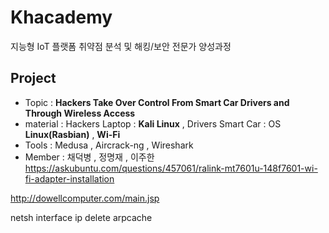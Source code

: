 # Khacademy
지능형 IoT 플랫폼 취약점 분석 및 해킹/보안 전문가 양성과정

## Project
*  Topic : **Hackers Take Over Control From Smart Car Drivers and Through Wireless Access**
* material : Hackers Laptop : **Kali Linux** , Drivers Smart Car : OS **Linux(Rasbian)** , **Wi-Fi**
*  Tools : Medusa , Aircrack-ng , Wireshark
*  Member : 채덕병 , 정명재 , 이주한 
https://askubuntu.com/questions/457061/ralink-mt7601u-148f7601-wi-fi-adapter-installation


http://dowellcomputer.com/main.jsp


netsh interface ip delete arpcache
